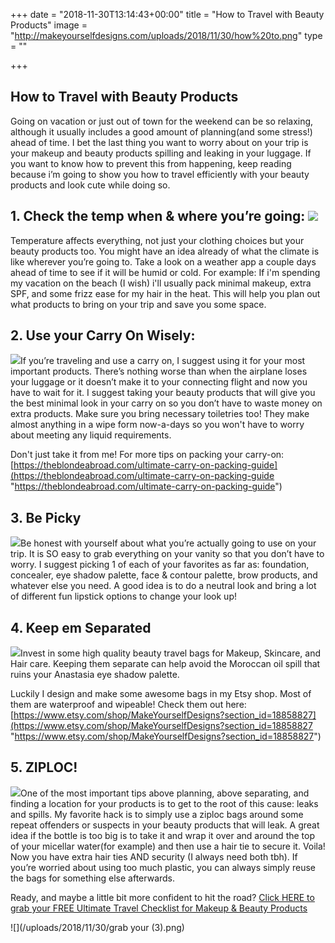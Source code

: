 +++
date = "2018-11-30T13:14:43+00:00"
title = "How to Travel with Beauty Products"
image = "http://makeyourselfdesigns.com/uploads/2018/11/30/how%20to.png"
type = ""

+++

## How to Travel with Beauty Products

Going on vacation or just out of town for the weekend can be so relaxing, although it usually includes a good amount of planning(and some stress!) ahead of time. I bet the last thing you want to worry about on your trip is your makeup and beauty products spilling and leaking in your luggage. If you want to know how to prevent this from happening, keep reading because i’m going to show you how to travel efficiently  with your beauty products and look cute while doing so.

## 1. Check the temp when & where you’re going: ![](/uploads/2018/11/30/greece-0751.jpg)

Temperature affects everything, not just your clothing choices but your beauty products too. You might have an idea already of what the climate is like wherever you’re going to. Take a look on a weather app a couple days ahead of time to see if it will be humid or cold. For example: If i'm spending my vacation on the beach (I wish) i'll usually pack minimal makeup, extra SPF, and some frizz ease for my hair in the heat. This will help you plan out what products to bring on your trip and save you some space.

## 2. Use your Carry On Wisely:

![](/uploads/2018/11/30/6efdf8e31b707e0c60fa1ea8b89c268f.jpg)If you’re traveling and use a carry on, I suggest using it for your most important products. There’s nothing worse than when the airplane loses your luggage or it doesn’t make it to your connecting flight and now you have to wait for it. I suggest taking your beauty products that will give you the best minimal look in your carry on so you don’t have to waste money on extra products. Make sure you bring necessary toiletries too! They make almost anything in a wipe form now-a-days so you won't have to worry about meeting any liquid requirements.

Don't just take it from me! For more tips on packing your carry-on: [https://theblondeabroad.com/ultimate-carry-on-packing-guide](https://theblondeabroad.com/ultimate-carry-on-packing-guide "https://theblondeabroad.com/ultimate-carry-on-packing-guide")

## 3. Be Picky

![](/uploads/2018/11/30/94a5e3249a83b9a0d649cd504852c44b.jpg)Be honest with yourself about what you’re actually going to use on your trip. It is SO easy to grab everything on your vanity so that you don’t have to worry. I suggest picking 1 of each of your favorites as far as: foundation, concealer, eye shadow palette, face & contour palette, brow products, and whatever else you need. A good idea is to do a neutral look and bring a lot of different fun lipstick options to change your look up!

## 4. Keep em Separated

![](/uploads/2018/11/05/IMG_1287.jpg)Invest in some high quality beauty travel bags for Makeup, Skincare, and Hair care. Keeping them separate can help avoid the Moroccan oil spill that ruins your Anastasia eye shadow palette.

Luckily I design and make some awesome bags in my Etsy shop. Most of them are waterproof and wipeable! Check them out here: [https://www.etsy.com/shop/MakeYourselfDesigns?section_id=18858827](https://www.etsy.com/shop/MakeYourselfDesigns?section_id=18858827 "https://www.etsy.com/shop/MakeYourselfDesigns?section_id=18858827")

## 5. ZIPLOC!

![](/uploads/2018/11/30/IMG_1251.png)One of the most important tips above planning, above separating, and finding a location for your products is to get to the root of this cause: leaks and spills. My favorite hack is to simply use a ziploc bags around some repeat offenders or suspects in your beauty products that will leak. A great idea if the bottle is too big is to take it and wrap it over and around the top of your micellar water(for example) and then use a hair tie to secure it. Voila! Now you have extra hair ties AND security (I always need both tbh). If you’re worried about using too much plastic, you can always simply reuse the bags for something else afterwards.

Ready, and maybe a little bit more confident to hit the road? [Click HERE to grab your FREE Ultimate Travel Checklist for Makeup & Beauty Products](https://mailchi.mp/e1078e4cb356/ultimatetravelchecklist "Ultimate Travel Checklist for Makeup and Beauty Products")

![](/uploads/2018/11/30/grab your (3).png)
